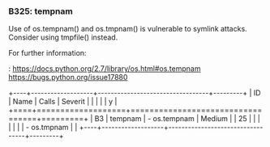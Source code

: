 ### B325: tempnam

Use of os.tempnam() and os.tmpnam() is vulnerable to symlink attacks.
Consider using tmpfile() instead.

For further information:

:   <https://docs.python.org/2.7/library/os.html#os.tempnam>
    <https://bugs.python.org/issue17880>

+----+-------------------+----------------------------------+---------+
| ID | Name              | Calls                            | Severit |
|    |                   |                                  | y       |
+====+===================+==================================+=========+
| B3 | tempnam           | -   os.tempnam                   | Medium  |
| 25 |                   |                                  |         |
|    |                   | -   os.tmpnam                    |         |
+----+-------------------+----------------------------------+---------+
